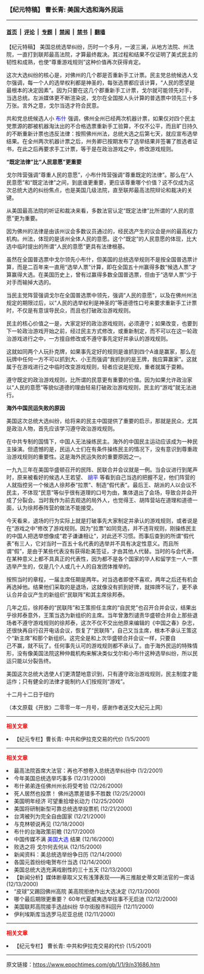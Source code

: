 ### 【纪元特稿】 曹长青: 美国大选和海外民运

---

#### [首页](../../../..?n31686) &nbsp;|&nbsp; [评论](../../../../../epoch-comment?n31686) &nbsp;|&nbsp; [专题](../../../../../epoch-special?n31686) &nbsp;|&nbsp; [禁闻](../../../../../epoch-news?n31686) &nbsp;|&nbsp; [禁书](../../../../../books?n31686) &nbsp;|&nbsp; [翻墙](https://github.com/gfw-breaker/nogfw/blob/master/README.md?n31686)


<div class="post_content" id="artbody" itemprop="articleBody">
 <!-- article content begin -->
 <p>
  【纪元特稿】 美国总统选举纠纷，历时一个多月，一波三澜，从地方法院、州法院，一直打到联邦最高法院，才算最终裁决。其过程和结果不仅证明了美式民主的韧性和成熟，也使“尊重游戏规则”这种价值再次获得肯定。
 </p>
 <p>
  这次大选纠纷的核心是，对佛州的几个郡是否重新手工计票。民主党总统候选人戈尔强调，每一个人的选举权利都是神圣的，每张选票都应该计算，“人民的愿望是最根本的决定因素”。因为只要在这几个郡重新手工计票，戈尔就可能领先对手，当选总统。左派媒体更不断渲染说，戈尔在全国按人头计算的普选票中领先三十多万张。言外之意，戈尔当选才符合民意。
 </p>
 <p>
  共和党总统候选人小
  <ok href="https://www.epochtimes.com/news/epochnews/news/Focus.asp?Focus_ID=702">
   <font color="blue">
    <ok href="https://www.epochtimes.com/news/epochnews/news/Focus.asp?Focus_ID=702">
     <font color="blue">
      <ok href="https://www.epochtimes.com/news/epochnews/news/Focus.asp?Focus_ID=702">
       <font color="blue">
        <ok href="https://www.epochtimes.com/news/epochnews/news/Focus.asp?Focus_ID=702">
         <font color="blue">
          <ok href="https://www.epochtimes.com/news/epochnews/news/Focus.asp?Focus_ID=702">
           <font color="blue">
            布什
           </font>
          </ok>
         </font>
        </ok>
       </font>
      </ok>
     </font>
    </ok>
   </font>
  </ok>
  强调，佛州全州已经两次机器计票，如果仅对四个民主党票源的郡被机器淘汰出的不合格选票重新手工验算，不仅不公平，而且旷日持久的不断重新计票也违反法律：按照佛州州法，总统大选之后第七天，就应宣布选举结果。在全州两次机器计票之后，州务卿已按期发布了选举结果并签署了胜选者证书，在此之后再要求手工计票，等于是在政治游戏之中，修改游戏规则。
 </p>
 <p>
  <b>
   “既定法律”比“人民意愿”更重要
  </b>
 </p>
 <p>
  戈尔阵营强调“尊重人民的意愿”，小布什阵营强调“尊重既定的法律”。那么在“人民意愿”和“既定法律”之间，到底谁更重要，更应该尊重哪个价值？这不仅成为这次总统大选的纠纷焦点，也是美国几级法院，直至联邦最高法院辩论和裁决的关键。
 </p>
 <p>
  从美国最高法院的听证和裁决来看，多数法官认定“既定法律”比所谓的“人民的意愿”更为重要。
 </p>
 <p>
  因为佛州的法律是由该州议会多数议员通过的，经民选产生的议会是州的最高权力机构。州法，体现的是该州全体人民的意愿。这个“既定”的人民意愿的体现，比大选中临时提出的所谓“人民的意愿”更具有法律根基。
 </p>
 <p>
  虽然在全国普选票中戈尔领先小布什，但美国的总统选举规则不是按全国普选票计算，而是二百年来一直用“选举人票”计算，即在全国五十州赢得多数“候选人票”才算赢得大选。在美国历史上，曾有过赢得多数全国普选票，但由于“选举人票”少于对手而输掉大选的。
 </p>
 <p>
  当民主党阵营强调戈尔在全国普选票中领先，强调“人民的意愿”，以及在佛州州法规定的期限过后，以“人民的选举权利是神圣的”等道德性口号来要求重新手工计票时，不仅是有意误导民众，而且也打破政治游戏规则。
 </p>
 <p>
  民主的核心价值之一是，大家定好的政治游戏规则，必须遵守；如果改变，也要到下一轮政治游戏开始之前，经过民主方式修改，或重新制定，而不可以在这一轮政治游戏进行之中，一方擅自修改或不遵守事先定好并承认的游戏规则。
 </p>
 <p>
  这就如同两个人玩扑克牌，如果事先定好的规则是谁抓到四个A谁是赢家，那么在玩牌中任何一方不可以抓到大、小王而强调“我抓到的是王牌，我应算赢家”。这就属于在游戏进行之中临时改变游戏规则，轻者应说是犯规，重者就属于耍赖。
 </p>
 <p>
  遵守既定的政治游戏规则，比所谓的民意更有重要的价值。因为如果允许政治家以“人民的意愿”等貌似道德的理由轻易打破政治游戏规则，民主的“游戏”就无法进行。
 </p>
 <p>
  <b>
   海外中国民运失败的原因
  </b>
 </p>
 <p>
  美国这次总统大选纠纷，给将来的民主中国提供了重要的启示，那就是民众，尤其是政治人物，首先应该学习遵守政治游戏规则。
 </p>
 <p>
  在中共专制的国情下，中国人无法操练民主。海外的中国民主运动应该成为一种民主操演。但遗憾的是，民运人士们在有条件操练民主的情况下，没有意识到尊重政治游戏规则的重要性。这是海外民运失败的重要原因之一。
 </p>
 <p>
  一九九三年在美国华盛顿召开的民阵、民联合并会议就是一例。当会议进行到尾声时，原来被看好的候选人王若望、
  <ok href="http://www1.epochtimes.com/news/epochnews/comt/comauth.asp?cat_ID=423&amp;subsubcat=Huping">
   <font color="blue">
    <ok href="http://www1.epochtimes.com/news/epochnews/comt/comauth.asp?cat_ID=423&amp;subsubcat=Huping">
     <font color="blue">
      <ok href="http://www1.epochtimes.com/news/epochnews/comt/comauth.asp?cat_ID=423&amp;subsubcat=Huping">
       <font color="blue">
        <ok href="http://www1.epochtimes.com/news/epochnews/comt/comauth.asp?cat_ID=423&amp;subsubcat=Huping">
         <font color="blue">
          <ok href="http://www1.epochtimes.com/news/epochnews/comt/comauth.asp?cat_ID=423&amp;subsubcat=Huping">
           <font color="blue">
            胡平
           </font>
          </ok>
         </font>
        </ok>
       </font>
      </ok>
     </font>
    </ok>
   </font>
  </ok>
  等看到自己当选的把握不足，他们阵营的人就指控另一个候选人徐邦泰“拉票”、制造“假代表”。最后王、胡派的人以会议不民主，不体现“民意”等似乎很有道理的口号为由，集体退出了会场，导致合并会开成了分裂会。当时我作为前去观选的局外人，也觉得王、胡阵营站在道理和道德一面，认为徐邦泰阵营的做法不能接受。
 </p>
 <p>
  今天看来，退场的行为实际上就是打破事先大家制定并承认的游戏规则，或者说是在“游戏之中”修改了游戏规则。因为“拉票”如同竞选，并不违背规则，刚操练民主的中国人把选举想像成“君子谦谦相让”，对此还不习惯。而事后查到的所谓“假代表”有三人，它对当时一百五十名代表的选举并不具有决定性意义。而且所谓“假”，是由于某些代表没有获得赴美签证，才由其他人代替。当时的与会代表，在某种意义上都不具真正的代表性，因为都不是各个国家的华人和留学生一人一票选举产生的，仅是几个人或几十人的自发团体推举的。
 </p>
 <p>
  按照当时的章程，一届主席任期是两年。对当选者即使不喜欢，两年之后还有机会再选掉他。结果他们采取的是退场，这就像没有抓到好牌，就摔牌不玩了，更不承认合并会议产生的新组织“民联阵”和其主席徐邦泰。
 </p>
 <p>
  几年之后，徐邦泰的“民联阵”和王策担任主席的“自民党”也召开合并会议，结果出乎徐邦泰意外，王策当选为新组织的主席。当年曾激烈谴责华盛顿合并会上那些退场者不遵守游戏规则的徐邦泰，这次不仅不交出他原来编辑的《中国之春》杂志，还很快再自行召开电话会议，恢复了“民联阵”，自己又当主席，根本不承认王策这个“新主席”和那个新组织。这完全是和上次华盛顿合并会议一样，只要自
  <br/>
  己不赢，就不玩了。任何事先认可的游戏规则都不承认了。由于海外民运的特殊情形，没有像美国法院这种仲裁机构来解决类似戈尔和小布什这种选举纠纷，所以民运只能以分裂告终。
 </p>
 <p>
  美国这次总统大选使人们更清楚地意识到，只有遵守政治游戏规则，民主制度才能运作；只有健全的法律才能制约人们按规则“游戏”。
 </p>
 <p>
  十二月十二日于纽约
 </p>
 <p>
  （本文原载《开放》二零零一年一月号，感谢作者送交大纪元上网）
 </p>
 <hr/>
 <p>
  <b>
   <font color="red">
    相关文章
   </font>
  </b>
  <br/>
 </p>
 <li>
  <ok href="http://epochtimes.com/news/epochnews/newscontent.asp?ID=29963" target="_blank">
   【纪元专栏】曹长青: 中共和伊拉克交易的代价
  </ok>
  (1/5/2001)
  <br/>
  <hr/>
  <p>
   <b>
    <font color="red">
     相关文章
    </font>
   </b>
   <br/>
  </p>
  <li>
   <ok href="http://epochtimes.com/news/epochnews/newscontent.asp?ID=29092" target="_blank">
    最高法院首席大法官：再也不想卷入总统选举纠纷中
   </ok>
   (1/2/2001)
   <li>
    <ok href="http://epochtimes.com/news/epochnews/newscontent.asp?ID=28369" target="_blank">
     今年美国总统选举巧事多
    </ok>
    (12/31/2000)
    <li>
     <ok href="http://epochtimes.com/news/epochnews/newscontent.asp?ID=27167" target="_blank">
      布什弟弟连任佛州州长将受考验
     </ok>
     (12/26/2000)
     <li>
      <ok href="http://epochtimes.com/news/epochnews/newscontent.asp?ID=26840" target="_blank">
       死人居然也投票！ 佛州选票差错多不胜数
      </ok>
      (12/25/2000)
      <li>
       <ok href="http://epochtimes.com/news/epochnews/newscontent.asp?ID=26737" target="_blank">
        美国明年经济 可望重拾增长动力
       </ok>
       (12/25/2000)
       <li>
        <ok href="http://epochtimes.com/news/epochnews/newscontent.asp?ID=25848" target="_blank">
         美国将研制新型可靠总统选举投票机
        </ok>
        (12/21/2000)
        <li>
         <ok href="http://epochtimes.com/news/epochnews/newscontent.asp?ID=25835" target="_blank">
          台湾被列为完全自由国家
         </ok>
         (12/21/2000)
         <li>
          <ok href="http://epochtimes.com/news/epochnews/newscontent.asp?ID=25216" target="_blank">
           与克林顿说再见
          </ok>
          (12/18/2000)
          <li>
           <ok href="http://epochtimes.com/news/epochnews/newscontent.asp?ID=25053" target="_blank">
            布什的台海政策前瞻
           </ok>
           (12/17/2000)
           <li>
            <ok href="http://epochtimes.com/news/epochnews/newscontent.asp?ID=24969" target="_blank">
             中国传媒不满
             <ok href="https://www.epochtimes.com/news/epochnews/usvote/">
              <font color="blue">
               <ok href="https://www.epochtimes.com/news/epochnews/usvote/">
                <font color="blue">
                 美国大选
                </font>
               </ok>
              </font>
             </ok>
             结果
            </ok>
            (12/16/2000)
            <li>
             <ok href="http://epochtimes.com/news/epochnews/newscontent.asp?ID=24698" target="_blank">
              败选之将 戈尔何去何从
             </ok>
             (12/15/2000)
             <li>
              <ok href="http://epochtimes.com/news/epochnews/newscontent.asp?ID=24672" target="_blank">
               新闻资料：美总统选举纷争日历
              </ok>
              (12/14/2000)
              <li>
               <ok href="http://epochtimes.com/news/epochnews/newscontent.asp?ID=24552" target="_blank">
                各国元首纷纷电贺布什当选
               </ok>
               (12/14/2000)
               <li>
                <ok href="http://epochtimes.com/news/epochnews/newscontent.asp?ID=24434" target="_blank">
                 美国总统大选充满戏剧性的三十五天
                </ok>
                (12/13/2000)
                <li>
                 <ok href="http://epochtimes.com/news/epochnews/newscontent.asp?ID=24393" target="_blank">
                  【新闻分析】媒体断章取义又有浅薄表现——再三推敲史蒂文斯法官的一席话
                 </ok>
                 (12/13/2000)
                 <li>
                  <ok href="http://epochtimes.com/news/epochnews/newscontent.asp?ID=24116" target="_blank">
                   “皮球”又踢回佛州高院  美高院拒绝作出大选决定
                  </ok>
                  (12/13/2000)
                  <li>
                   <ok href="http://epochtimes.com/news/epochnews/newscontent.asp?ID=24040" target="_blank">
                    哪个最后期限更重要？ 60年代夏威夷选举往事不无启迪
                   </ok>
                   (12/12/2000)
                   <li>
                    <ok href="http://epochtimes.com/news/epochnews/newscontent.asp?ID=23791" target="_blank">
                     美国联邦高院接手选战纠纷 华尔街股市料回升
                    </ok>
                    (12/11/2000)
                    <li>
                     <ok href="http://epochtimes.com/news/epochnews/newscontent.asp?ID=23772" target="_blank">
                      伊利埃斯库当选罗马尼亚总统
                     </ok>
                     (12/11/2000)
                     <br/>
                     <hr/>
                     <p>
                      <b>
                       <font color="red">
                        相关文章
                       </font>
                      </b>
                      <br/>
                     </p>
                     <li>
                      <ok href="http://epochtimes.com/news/epochnews/newscontent.asp?ID=29963" target="_blank">
                       【纪元专栏】 曹长青: 中共和伊拉克交易的代价
                      </ok>
                      (1/5/2001)
                      <br/>
                      <!-- article content end -->
                      <div id="below_article_ad">
                      </div>
                     </li>
                    </li>
                   </li>
                  </li>
                 </li>
                </li>
               </li>
              </li>
             </li>
            </li>
           </li>
          </li>
         </li>
        </li>
       </li>
      </li>
     </li>
    </li>
   </li>
  </li>
 </li>
</div>


---

原文链接：https://www.epochtimes.com/gb/1/1/9/n31686.htm